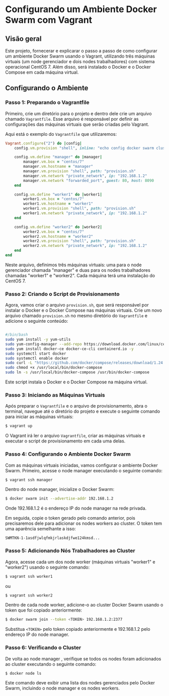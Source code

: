 # Configurando um Ambiente Docker Swarm com Vagrant

## Visão geral

Este projeto, fornecerar e explicarar o passo a passo de como configurar um ambiente Docker Swarm usando o Vagrant, utilizando três máquinas virtuais (um node gerenciador e dois nodes trabalhadores) com sistema operacional CentOS 7. Além disso, será instalado o Docker e o Docker Compose em cada máquina virtual.

<!-- ## Primeiros passos

1. Clone ou baixe este projeto para o seu computador local.
2. Instale o Vagrant e o VirtualBox, se ainda não tiver feito.
3. Navegue até o diretório do projeto que contém o arquivo `Vagrantfile` e o script `provision.sh`. -->

<!-- Este projeto fornece uma configuração Vagrant para criar um cluster Docker Swarm com três nós: um gerenciador (manager) e dois trabalhadores (workers). O arquivo `Vagrantfile` define as máquinas virtuais e o script `provision.sh` instala o Docker e o Docker Compose em cada nó. -->

<!-- ## Requisitos

Antes de começar, certifique-se de ter os seguintes softwares instalados em sua máquina:

- [Vagrant](https://www.vagrantup.com/downloads.html)
- [VirtualBox](https://www.virtualbox.org/wiki/Downloads) -->

## Configurando o Ambiente

### Passo 1: Preparando o Vagrantfile

Primeiro, crie um diretório para o projeto e dentro dele crie um arquivo chamado `Vagrantfile`. Esse arquivo é responsável por definir as configurações das máquinas virtuais que serão criadas pelo Vagrant.

Aqui está o exemplo do `Vagrantfile` que utilizaremos:

```ruby
Vagrant.configure("2") do |config|
    config.vm.provision "shell", inline: "echo config docker swarm cluster"

    config.vm.define "manager" do |manager|
        manager.vm.box = "centos/7"
        manager.vm.hostname = "manager"
        manager.vm.provision "shell", path: "provision.sh"
        manager.vm.network "private_network", ip: "192.168.1.2"
        manager.vm.network "forwarded_port", guest: 80, host: 8090
    end

    config.vm.define "worker1" do |worker1|
        worker1.vm.box = "centos/7"
        worker1.vm.hostname = "worker1"
        worker1.vm.provision "shell", path: "provision.sh"
        worker1.vm.network "private_network", ip: "192.168.1.2"
    end

    config.vm.define "worker2" do |worker2|
        worker2.vm.box = "centos/7"
        worker2.vm.hostname = "worker2"
        worker2.vm.provision "shell", path: "provision.sh"
        worker2.vm.network "private_network", ip: "192.168.1.2"
    end
end
```

Neste arquivo, definimos três máquinas virtuais: uma para o node gerenciador chamada "manager" e duas para os nodes trabalhadores chamadas "worker1" e "worker2". Cada máquina terá uma instalação do CentOS 7.

### Passo 2: Criando o Script de Provisionamento

Agora, vamos criar o arquivo `provision.sh`, que será responsável por instalar o Docker e o Docker Compose nas máquinas virtuais. Crie um novo arquivo chamado `provision.sh` no mesmo diretório do `Vagrantfile` e adicione o seguinte conteúdo:

```bash

#/bin/bash
sudo yum install -y yum-utils
sudo yum-config-manager --add-repo https://download.docker.com/linux/centos/docker-ce.repo
sudo yum install docker-ce docker-ce-cli containerd.io -y
sudo systemctl start docker
sudo systemctl enable docker
sudo curl -L "https://github.com/docker/compose/releases/download/1.24.1/docker-compose-$(uname -s)-$(uname -m)" -o /usr/local/bin/docker-compose
sudo chmod +x /usr/local/bin/docker-compose
sudo ln -s /usr/local/bin/docker-compose /usr/bin/docker-compose

```

Este script instala o Docker e o Docker Compose na máquina virtual.

### Passo 3: Iniciando as Máquinas Virtuais

Após preparar o `Vagrantfile` e o arquivo de provisionamento, abra o terminal, navegue até o diretório do projeto e execute o seguinte comando para iniciar as máquinas virtuais:

```bash
$ vagrant up
```

O Vagrant irá ler o arquivo `Vagrantfile`, criar as máquinas virtuais e executar o script de provisionamento em cada uma delas.

### Passo 4: Configurando o Ambiente Docker Swarm

Com as máquinas virtuais iniciadas, vamos configurar o ambiente Docker Swarm. Primeiro, acesse o node manager executando o seguinte comando:

```bash
$ vagrant ssh manager
```

Dentro do node manager, inicialize o Docker Swarm:

```bash
$ docker swarm init --advertise-addr 192.168.1.2
```

Onde 192.168.1.2 é o endereço IP do node manager na rede privada.

Em seguida, copie o token gerado pelo comando anterior, pois precisaremos dele para adicionar os nodes workers ao cluster. O token tem uma aparência semelhante a isso:

```plaintext
SWMTKN-1-1asdfjwlqfmkjrlaskdjfwe124kmsd...
```

### Passo 5: Adicionando Nós Trabalhadores ao Cluster

Agora, acesse cada um dos node worker (máquinas virtuais "worker1" e "worker2") usando o seguinte comando:

```bash
$ vagrant ssh worker1
```

ou

```bash
$ vagrant ssh worker2
```

Dentro de cada node worker, adicione-o ao cluster Docker Swarm usando o token que foi copiado anteriormente:

```bash
$ docker swarm join --token <TOKEN> 192.168.1.2:2377
```

Substitua `<TOKEN>` pelo token copiado anteriormente e 192.168.1.2 pelo endereço IP do node manager.

### Passo 6: Verificando o Cluster

De volta ao node manager , verifique se todos os nodes foram adicionados ao cluster executando o seguinte comando:

```bash
$ docker node ls
```

Este comando deve exibir uma lista dos nodes gerenciados pelo Docker Swarm, incluindo o node manager e os nodes workers.
